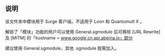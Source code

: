 ## 说明

该文件夹中模块用于 Surge 客户端，不适用于 Loon 和 Quantumult X 。

解锁了「模块」功能的用户可以使用 General.sgmodule 后可移除 [URL Rewrite] 及 [MITM] 的「hostname = www.google.cn,api.abema.io」部分

建议使用 General.sgmodule，其他 .sgmodule 按需加入。
